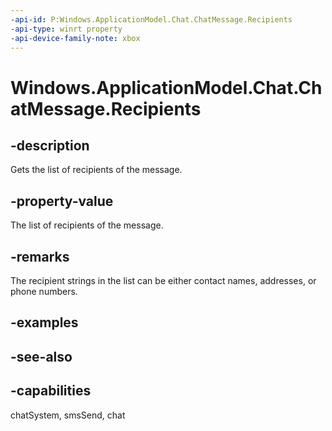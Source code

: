 ```yaml
---
-api-id: P:Windows.ApplicationModel.Chat.ChatMessage.Recipients
-api-type: winrt property
-api-device-family-note: xbox
---
```


<!-- Property syntax
public Windows.Foundation.Collections.IVector<string> Recipients { get; }
-->

# Windows.ApplicationModel.Chat.ChatMessage.Recipients

## -description
Gets the list of recipients of the message.

## -property-value
The list of recipients of the message.

## -remarks
The recipient strings in the list can be either contact names, addresses, or phone numbers.

## -examples

## -see-also

## -capabilities
chatSystem, smsSend, chat
